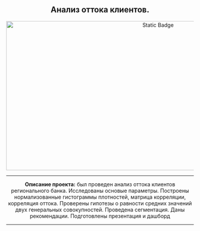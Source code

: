 <h2 align="center"> Анализ оттока клиентов.</h2>

<p align="center" dir="auto">
<img alt="Static Badge" src="https://img.freepik.com/free-vector/generating-new-leads-concept-illustration_114360-7394.jpg?w=1380&t=st=1695231295~exp=1695231895~hmac=c001493c68cdb3aa0ad408a44409739de60dbf2feda925a68be0e0fcf40dd058" width="800" height="400">
</p>

<hr>

<p align="center" dir="auto"> 
<b>Описание проекта:</b> был проведен анализ оттока клиентов регионального банка.
Исследованы основые параметры. Построены нормализованные гистограммы плотностей, матрица корреляции, корреляция оттока.
Проверены гипотезы о равности средних значений двух генеральных совокупностей. Проведена сегментация. Даны рекомендации.
Подготовлены презентация и дашборд
  

<hr>
